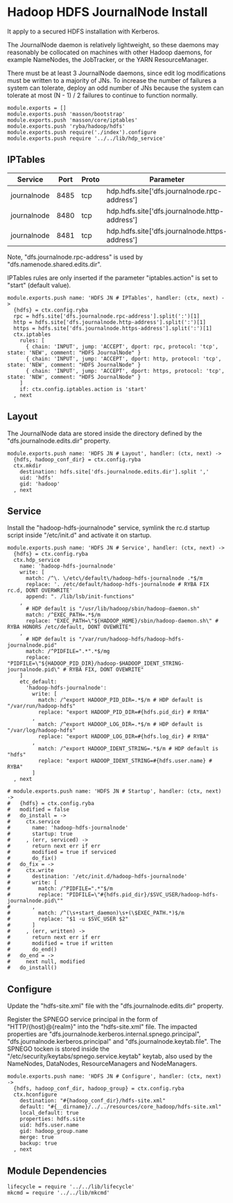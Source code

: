 # Hadoop HDFS JournalNode Install

It apply to a secured HDFS installation with Kerberos.

The JournalNode daemon is relatively lightweight, so these daemons may reasonably
be collocated on machines with other Hadoop daemons, for example NameNodes, the
JobTracker, or the YARN ResourceManager.

There must be at least 3 JournalNode daemons, since edit log modifications must
be written to a majority of JNs. To increase the number of failures a system
can tolerate, deploy an odd number of JNs because the system can tolerate at
most (N - 1) / 2 failures to continue to function normally.

    module.exports = []
    module.exports.push 'masson/bootstrap'
    module.exports.push 'masson/core/iptables'
    module.exports.push 'ryba/hadoop/hdfs'
    module.exports.push require('./index').configure
    module.exports.push require '../../lib/hdp_service'

## IPTables

| Service     | Port | Proto  | Parameter                                      |
|-------------|------|--------|------------------------------------------------|
| journalnode | 8485 | tcp    | hdp.hdfs.site['dfs.journalnode.rpc-address']   |
| journalnode | 8480 | tcp    | hdp.hdfs.site['dfs.journalnode.http-address']  |
| journalnode | 8481 | tcp    | hdp.hdfs.site['dfs.journalnode.https-address'] |

Note, "dfs.journalnode.rpc-address" is used by "dfs.namenode.shared.edits.dir".

IPTables rules are only inserted if the parameter "iptables.action" is set to
"start" (default value).

    module.exports.push name: 'HDFS JN # IPTables', handler: (ctx, next) ->
      {hdfs} = ctx.config.ryba
      rpc = hdfs.site['dfs.journalnode.rpc-address'].split(':')[1]
      http = hdfs.site['dfs.journalnode.http-address'].split(':')[1]
      https = hdfs.site['dfs.journalnode.https-address'].split(':')[1]
      ctx.iptables
        rules: [
          { chain: 'INPUT', jump: 'ACCEPT', dport: rpc, protocol: 'tcp', state: 'NEW', comment: "HDFS JournalNode" }
          { chain: 'INPUT', jump: 'ACCEPT', dport: http, protocol: 'tcp', state: 'NEW', comment: "HDFS JournalNode" }
          { chain: 'INPUT', jump: 'ACCEPT', dport: https, protocol: 'tcp', state: 'NEW', comment: "HDFS JournalNode" }
        ]
        if: ctx.config.iptables.action is 'start'
      , next

## Layout

The JournalNode data are stored inside the directory defined by the
"dfs.journalnode.edits.dir" property.

    module.exports.push name: 'HDFS JN # Layout', handler: (ctx, next) ->
      {hdfs, hadoop_conf_dir} = ctx.config.ryba
      ctx.mkdir
        destination: hdfs.site['dfs.journalnode.edits.dir'].split ','
        uid: 'hdfs'
        gid: 'hadoop'
      , next

## Service

Install the "hadoop-hdfs-journalnode" service, symlink the rc.d startup script
inside "/etc/init.d" and activate it on startup.

    module.exports.push name: 'HDFS JN # Service', handler: (ctx, next) ->
      {hdfs} = ctx.config.ryba
      ctx.hdp_service
        name: 'hadoop-hdfs-journalnode'
        write: [
          match: /^\. \/etc\/default\/hadoop-hdfs-journalnode .*$/m
          replace: '. /etc/default/hadoop-hdfs-journalnode # RYBA FIX rc.d, DONT OVERWRITE'
          append: ". /lib/lsb/init-functions"
        ,
          # HDP default is "/usr/lib/hadoop/sbin/hadoop-daemon.sh"
          match: /^EXEC_PATH=.*$/m
          replace: "EXEC_PATH=\"${HADOOP_HOME}/sbin/hadoop-daemon.sh\" # RYBA HONORS /etc/default, DONT OVEWRITE"
        ,
          # HDP default is "/var/run/hadoop-hdfs/hadoop-hdfs-journalnode.pid"
          match: /^PIDFILE=".*".*$/mg
          replace: "PIDFILE=\"${HADOOP_PID_DIR}/hadoop-$HADOOP_IDENT_STRING-journalnode.pid\" # RYBA FIX, DONT OVEWRITE"
        ]
        etc_default:
          'hadoop-hdfs-journalnode':
            write: [
              match: /^export HADOOP_PID_DIR=.*$/m # HDP default is "/var/run/hadoop-hdfs"
              replace: "export HADOOP_PID_DIR=#{hdfs.pid_dir} # RYBA"
            ,
              match: /^export HADOOP_LOG_DIR=.*$/m # HDP default is "/var/log/hadoop-hdfs"
              replace: "export HADOOP_LOG_DIR=#{hdfs.log_dir} # RYBA"
            ,
              match: /^export HADOOP_IDENT_STRING=.*$/m # HDP default is "hdfs"
              replace: "export HADOOP_IDENT_STRING=#{hdfs.user.name} # RYBA"
            ]
      , next

    # module.exports.push name: 'HDFS JN # Startup', handler: (ctx, next) ->
    #   {hdfs} = ctx.config.ryba
    #   modified = false
    #   do_install = ->
    #     ctx.service
    #       name: 'hadoop-hdfs-journalnode'
    #       startup: true
    #     , (err, serviced) ->
    #       return next err if err
    #       modified = true if serviced
    #       do_fix()
    #   do_fix = ->
    #     ctx.write
    #       destination: '/etc/init.d/hadoop-hdfs-journalnode'
    #       write: [
    #         match: /^PIDFILE=".*"$/m
    #         replace: "PIDFILE=\"#{hdfs.pid_dir}/$SVC_USER/hadoop-hdfs-journalnode.pid\""
    #       ,
    #         match: /^(\s+start_daemon)\s+(\$EXEC_PATH.*)$/m
    #         replace: "$1 -u $SVC_USER $2"
    #       ]
    #     , (err, written) ->
    #       return next err if err
    #       modified = true if written
    #       do_end()
    #   do_end = ->
    #     next null, modified
    #   do_install()

## Configure

Update the "hdfs-site.xml" file with the "dfs.journalnode.edits.dir" property.

Register the SPNEGO service principal in the form of "HTTP/{host}@{realm}" into
the "hdfs-site.xml" file. The impacted properties are
"dfs.journalnode.kerberos.internal.spnego.principal",
"dfs.journalnode.kerberos.principal" and "dfs.journalnode.keytab.file". The
SPNEGO tocken is stored inside the "/etc/security/keytabs/spnego.service.keytab"
keytab, also used by the NameNodes, DataNodes, ResourceManagers and
NodeManagers.

    module.exports.push name: 'HDFS JN # Configure', handler: (ctx, next) ->
      {hdfs, hadoop_conf_dir, hadoop_group} = ctx.config.ryba
      ctx.hconfigure
        destination: "#{hadoop_conf_dir}/hdfs-site.xml"
        default: "#{__dirname}/../../resources/core_hadoop/hdfs-site.xml"
        local_default: true
        properties: hdfs.site
        uid: hdfs.user.name
        gid: hadoop_group.name
        merge: true
        backup: true
      , next

## Module Dependencies

    lifecycle = require '../../lib/lifecycle'
    mkcmd = require '../../lib/mkcmd'
